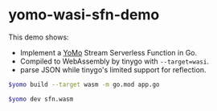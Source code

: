 # yomo-wasi-sfn-demo

This demo shows:

- Implement a [YoMo](https://github.com/yomorun/yomo) Stream Serverless Function in Go.
- Compiled to WebAssembly by tinygo with `--target=wasi`.
- parse JSON while tinygo's limited support for reflection.

```bash
$yomo build --target wasm -m go.mod app.go

$yomo dev sfn.wasm
```
